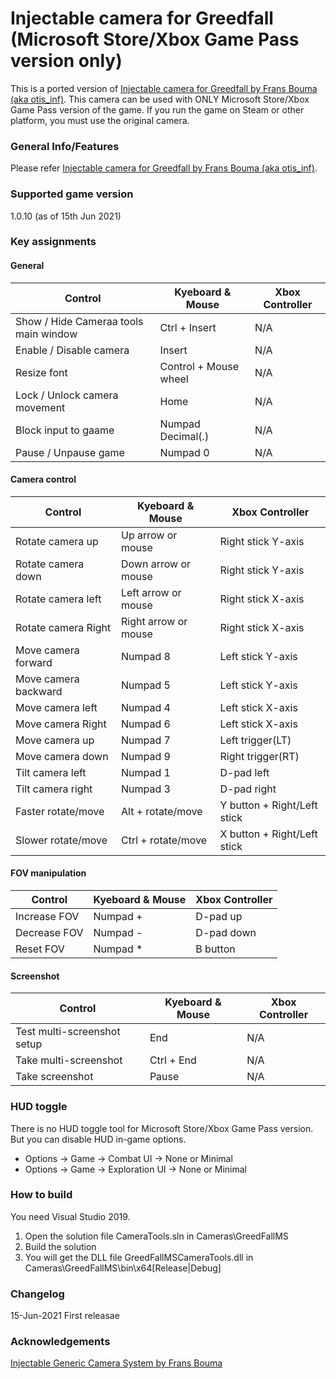 Injectable camera for Greedfall (Microsoft Store/Xbox Game Pass version only)
============================

This is a ported version of [Injectable camera for Greedfall by Frans Bouma (aka otis_inf)](https://github.com/FransBouma/InjectableGenericCameraSystem/tree/master/Cameras/Greedfall). This camera can be used with ONLY Microsoft Store/Xbox Game Pass version of the game. If you run the game on Steam or other platform, you must use the original camera.

### General Info/Features
Please refer [Injectable camera for Greedfall by Frans Bouma (aka otis_inf)](https://github.com/FransBouma/InjectableGenericCameraSystem/tree/master/Cameras/Greedfall).


### Supported game version
1.0.10 (as of 15th Jun 2021)


### Key assignments
#### General
Control | Kyeboard & Mouse | Xbox Controller
------------ | ------------- | -------------
Show / Hide Cameraa tools main window | Ctrl + Insert | N/A
Enable / Disable camera | Insert | N/A
Resize font | Control + Mouse wheel | N/A
Lock / Unlock camera movement | Home | N/A
Block input to gaame | Numpad Decimal(.) | N/A
Pause / Unpause game | Numpad 0 | N/A

#### Camera control
Control | Kyeboard & Mouse | Xbox Controller
------------ | ------------- | -------------
Rotate camera up | Up arrow or mouse | Right stick Y-axis
Rotate camera down  | Down arrow or mouse | Right stick Y-axis
Rotate camera left | Left arrow or mouse | Right stick X-axis
Rotate camera Right  | Right arrow or mouse | Right stick X-axis
Move camera forward | Numpad 8 | Left stick Y-axis
Move camera backward | Numpad 5 | Left stick Y-axis
Move camera left | Numpad 4 | Left stick X-axis
Move camera Right | Numpad 6 | Left stick X-axis
Move camera up | Numpad 7 | Left trigger(LT)
Move camera down | Numpad 9 | Right trigger(RT)
Tilt camera left | Numpad 1 | D-pad left
Tilt camera right | Numpad 3 | D-pad right
Faster rotate/move | Alt + rotate/move | Y button + Right/Left stick
Slower rotate/move | Ctrl + rotate/move | X button + Right/Left stick

#### FOV manipulation
Control | Kyeboard & Mouse | Xbox Controller
------------ | ------------- | -------------
Increase FOV | Numpad + | D-pad up
Decrease FOV | Numpad - | D-pad down
Reset FOV | Numpad * | B button

#### Screenshot
Control | Kyeboard & Mouse | Xbox Controller
------------ | ------------- | -------------
Test multi-screenshot setup | End | N/A
Take multi-screenshot | Ctrl + End | N/A
Take screenshot | Pause | N/A


### HUD toggle
There is no HUD toggle tool for Microsoft Store/Xbox Game Pass version. But you can disable HUD in-game options.
* Options -> Game -> Combat UI -> None or Minimal
* Options -> Game -> Exploration UI -> None or Minimal


### How to build
You need Visual Studio 2019.
1. Open the solution file CameraTools.sln in Cameras\GreedFallMS
2. Build the solution
3. You will get the DLL file GreedFallMSCameraTools.dll in Cameras\GreedFallMS\bin\x64\[Release|Debug]

### Changelog
15-Jun-2021 First releasae

### Acknowledgements
[Injectable Generic Camera System by Frans Bouma](https://github.com/FransBouma/InjectableGenericCameraSystem)